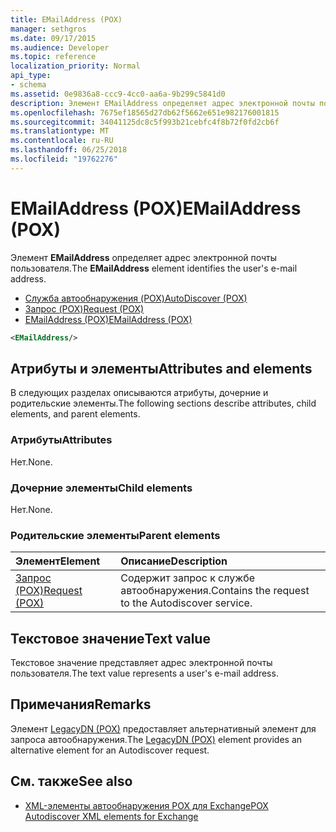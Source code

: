 ```yaml
---
title: EMailAddress (POX)
manager: sethgros
ms.date: 09/17/2015
ms.audience: Developer
ms.topic: reference
localization_priority: Normal
api_type:
- schema
ms.assetid: 0e9836a8-ccc9-4cc0-aa6a-9b299c5841d0
description: Элемент EMailAddress определяет адрес электронной почты пользователя.
ms.openlocfilehash: 7675ef18565d27db62f5662e651e982176001815
ms.sourcegitcommit: 34041125dc8c5f993b21cebfc4f8b72f0fd2cb6f
ms.translationtype: MT
ms.contentlocale: ru-RU
ms.lasthandoff: 06/25/2018
ms.locfileid: "19762276"
---
```

# <a name="emailaddress-pox"></a><span data-ttu-id="79c0b-103">EMailAddress (POX)</span><span class="sxs-lookup"><span data-stu-id="79c0b-103">EMailAddress (POX)</span></span>

<span data-ttu-id="79c0b-104">Элемент **EMailAddress** определяет адрес электронной почты пользователя.</span><span class="sxs-lookup"><span data-stu-id="79c0b-104">The **EMailAddress** element identifies the user's e-mail address.</span></span> 
  
- [<span data-ttu-id="79c0b-105">Служба автообнаружения (POX)</span><span class="sxs-lookup"><span data-stu-id="79c0b-105">AutoDiscover (POX)</span></span>](autodiscover-pox.md) 
- [<span data-ttu-id="79c0b-106">Запрос (POX)</span><span class="sxs-lookup"><span data-stu-id="79c0b-106">Request (POX)</span></span>](request-pox.md) 
- [<span data-ttu-id="79c0b-107">EMailAddress (POX)</span><span class="sxs-lookup"><span data-stu-id="79c0b-107">EMailAddress (POX)</span></span>](emailaddress-pox.md)
  
```xml
<EMailAddress/>
```

## <a name="attributes-and-elements"></a><span data-ttu-id="79c0b-108">Атрибуты и элементы</span><span class="sxs-lookup"><span data-stu-id="79c0b-108">Attributes and elements</span></span>

<span data-ttu-id="79c0b-109">В следующих разделах описываются атрибуты, дочерние и родительские элементы.</span><span class="sxs-lookup"><span data-stu-id="79c0b-109">The following sections describe attributes, child elements, and parent elements.</span></span>
  
### <a name="attributes"></a><span data-ttu-id="79c0b-110">Атрибуты</span><span class="sxs-lookup"><span data-stu-id="79c0b-110">Attributes</span></span>

<span data-ttu-id="79c0b-111">Нет.</span><span class="sxs-lookup"><span data-stu-id="79c0b-111">None.</span></span>
  
### <a name="child-elements"></a><span data-ttu-id="79c0b-112">Дочерние элементы</span><span class="sxs-lookup"><span data-stu-id="79c0b-112">Child elements</span></span>

<span data-ttu-id="79c0b-113">Нет.</span><span class="sxs-lookup"><span data-stu-id="79c0b-113">None.</span></span>
  
### <a name="parent-elements"></a><span data-ttu-id="79c0b-114">Родительские элементы</span><span class="sxs-lookup"><span data-stu-id="79c0b-114">Parent elements</span></span>

|<span data-ttu-id="79c0b-115">**Элемент**</span><span class="sxs-lookup"><span data-stu-id="79c0b-115">**Element**</span></span>|<span data-ttu-id="79c0b-116">**Описание**</span><span class="sxs-lookup"><span data-stu-id="79c0b-116">**Description**</span></span>|
|:-----|:-----|
|[<span data-ttu-id="79c0b-117">Запрос (POX)</span><span class="sxs-lookup"><span data-stu-id="79c0b-117">Request (POX)</span></span>](request-pox.md) <br/> |<span data-ttu-id="79c0b-118">Содержит запрос к службе автообнаружения.</span><span class="sxs-lookup"><span data-stu-id="79c0b-118">Contains the request to the Autodiscover service.</span></span>  <br/> |
   
## <a name="text-value"></a><span data-ttu-id="79c0b-119">Текстовое значение</span><span class="sxs-lookup"><span data-stu-id="79c0b-119">Text value</span></span>

<span data-ttu-id="79c0b-120">Текстовое значение представляет адрес электронной почты пользователя.</span><span class="sxs-lookup"><span data-stu-id="79c0b-120">The text value represents a user's e-mail address.</span></span>
  
## <a name="remarks"></a><span data-ttu-id="79c0b-121">Примечания</span><span class="sxs-lookup"><span data-stu-id="79c0b-121">Remarks</span></span>

<span data-ttu-id="79c0b-122">Элемент [LegacyDN (POX)](legacydn-pox.md) предоставляет альтернативный элемент для запроса автообнаружения.</span><span class="sxs-lookup"><span data-stu-id="79c0b-122">The [LegacyDN (POX)](legacydn-pox.md) element provides an alternative element for an Autodiscover request.</span></span> 
  
## <a name="see-also"></a><span data-ttu-id="79c0b-123">См. также</span><span class="sxs-lookup"><span data-stu-id="79c0b-123">See also</span></span>

- [<span data-ttu-id="79c0b-124">XML-элементы автообнаружения POX для Exchange</span><span class="sxs-lookup"><span data-stu-id="79c0b-124">POX Autodiscover XML elements for Exchange</span></span>](pox-autodiscover-xml-elements-for-exchange.md)

